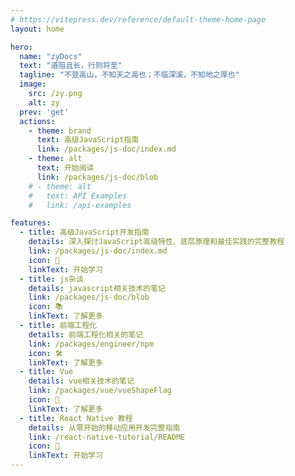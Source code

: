 ```yaml
---
# https://vitepress.dev/reference/default-theme-home-page
layout: home

hero:
  name: "zyDocs"
  text: "道阻且长，行则将至"
  tagline: "不登高山，不知天之高也；不临深溪，不知地之厚也"
  image:
    src: /zy.png
    alt: zy
  prev: 'get'
  actions:
    - theme: brand
      text: 高级JavaScript指南
      link: /packages/js-doc/index.md
    - theme: alt
      text: 开始阅读
      link: /packages/js-doc/blob
    # - theme: alt
    #   text: API Examples
    #   link: /api-examples

features:
  - title: 高级JavaScript开发指南
    details: 深入探讨JavaScript高级特性、底层原理和最佳实践的完整教程
    link: /packages/js-doc/index.md
    icon: 🚀
    linkText: 开始学习
  - title: js杂谈
    details: javascript相关技术的笔记
    link: /packages/js-doc/blob
    icon: 📚
    linkText: 了解更多
  - title: 前端工程化
    details: 前端工程化相关的笔记
    link: /packages/engineer/npm
    icon: 🛠
    linkText: 了解更多
  - title: Vue
    details: vue相关技术的笔记
    link: /packages/vue/vueShapeFlag
    icon: 🎨
    linkText: 了解更多
  - title: React Native 教程
    details: 从零开始的移动应用开发完整指南
    link: /react-native-tutorial/README
    icon: 📱
    linkText: 开始学习
---
```


